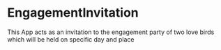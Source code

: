 # EngagementInvitation
This App acts as an invitation to the engagement party of two love birds which will be held on specific day and place
